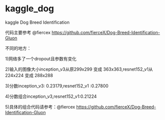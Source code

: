 
# kaggle_dog
kaggle Dog Breed Identification

代码主要参考 @fiercex https://github.com/fierceX/Dog-Breed-Identification-Gluon

不同的地方：

  1)网络多了一个dropout且参数有变化
  
  2)输入的图像大小inception_v3从原299x299 变成 363x363,resnet152_v1从
  224x224 变成 288x288
  
  3)分数inception_v3: 0.23179,resnet152_v1 :0.27800
  
  4)分数组合inception_v3,resnet152_v1:0.21224
  
  5)具体的组合代码请参考：@fiercex https://github.com/fierceX/Dog-Breed-Identification-Gluon
